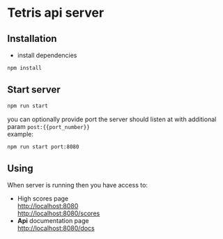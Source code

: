# Tetris api server

## Installation
- install dependencies
```bash
npm install
```

## Start server
```bash
npm run start
```
you can optionally provide port the server should listen at with additional param 
```post:{{port_number}}```  
example:
```bash
npm run start port:8080
```

## Using
When server is running then you have access to:  
- High scores page  
[http://localhost:8080](http://localhost:8080)   
[http://localhost:8080/scores](http://localhost:8080/scores)   
- **Api** documentation page  
[http://localhost:8080/docs](http://localhost:8080/docs) 
